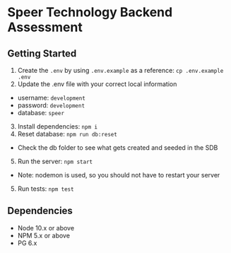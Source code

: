 Speer Technology Backend Assessment 
=========
## Getting Started

1. Create the `.env` by using `.env.example` as a reference: `cp .env.example .env`
2. Update the .env file with your correct local information 
  - username: `development` 
  - password: `development` 
  - database: `speer`
3. Install dependencies: `npm i`
4. Reset database: `npm run db:reset`
  - Check the db folder to see what gets created and seeded in the SDB
5. Run the server: `npm start`
  - Note: nodemon is used, so you should not have to restart your server
5. Run tests: `npm test`

## Dependencies

- Node 10.x or above
- NPM 5.x or above
- PG 6.x
